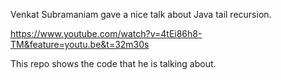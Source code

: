 Venkat Subramaniam gave a nice talk about Java tail recursion.

https://www.youtube.com/watch?v=4tEi86h8-TM&feature=youtu.be&t=32m30s

This repo shows the code that he is talking about.
